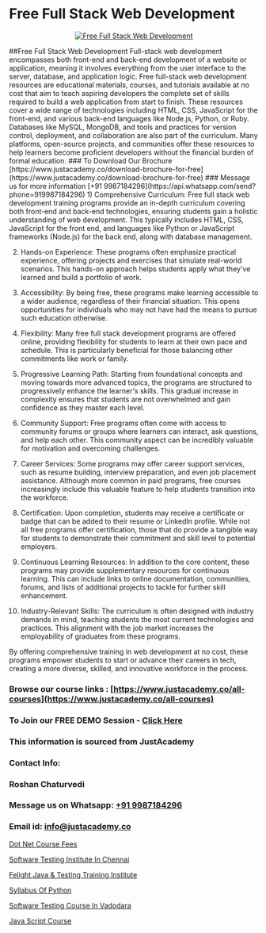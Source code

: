 # Free Full Stack Web Development

<p align="center">
  <a href="https://justacademy.co/program-detail/full-stack-web-development">
    <img src="https://justacademy.co/storage2/program_images/1704700371.webp" alt="Free Full Stack Web Development">
  </a>
</p>
##Free Full Stack Web Development
Full-stack web development encompasses both front-end and back-end development of a website or application, meaning it involves everything from the user interface to the server, database, and application logic. Free full-stack web development resources are educational materials, courses, and tutorials available at no cost that aim to teach aspiring developers the complete set of skills required to build a web application from start to finish. These resources cover a wide range of technologies including HTML, CSS, JavaScript for the front-end, and various back-end languages like Node.js, Python, or Ruby. Databases like MySQL, MongoDB, and tools and practices for version control, deployment, and collaboration are also part of the curriculum. Many platforms, open-source projects, and communities offer these resources to help learners become proficient developers without the financial burden of formal education.
### To Download Our Brochure [https://www.justacademy.co/download-brochure-for-free](https://www.justacademy.co/download-brochure-for-free)
### Message us for more information [+91 9987184296](https://api.whatsapp.com/send?phone=919987184296)
1) Comprehensive Curriculum: Free full stack web development training programs provide an in-depth curriculum covering both front-end and back-end technologies, ensuring students gain a holistic understanding of web development. This typically includes HTML, CSS, JavaScript for the front end, and languages like Python or JavaScript frameworks (Node.js) for the back end, along with database management.

2) Hands-on Experience: These programs often emphasize practical experience, offering projects and exercises that simulate real-world scenarios. This hands-on approach helps students apply what they've learned and build a portfolio of work.

3) Accessibility: By being free, these programs make learning accessible to a wider audience, regardless of their financial situation. This opens opportunities for individuals who may not have had the means to pursue such education otherwise.

4) Flexibility: Many free full stack development programs are offered online, providing flexibility for students to learn at their own pace and schedule. This is particularly beneficial for those balancing other commitments like work or family.

5) Progressive Learning Path: Starting from foundational concepts and moving towards more advanced topics, the programs are structured to progressively enhance the learner's skills. This gradual increase in complexity ensures that students are not overwhelmed and gain confidence as they master each level.

6) Community Support: Free programs often come with access to community forums or groups where learners can interact, ask questions, and help each other. This community aspect can be incredibly valuable for motivation and overcoming challenges.

7) Career Services: Some programs may offer career support services, such as resume building, interview preparation, and even job placement assistance. Although more common in paid programs, free courses increasingly include this valuable feature to help students transition into the workforce.

8) Certification: Upon completion, students may receive a certificate or badge that can be added to their resume or LinkedIn profile. While not all free programs offer certification, those that do provide a tangible way for students to demonstrate their commitment and skill level to potential employers.

9) Continuous Learning Resources: In addition to the core content, these programs may provide supplementary resources for continuous learning. This can include links to online documentation, communities, forums, and lists of additional projects to tackle for further skill enhancement.

10) Industry-Relevant Skills: The curriculum is often designed with industry demands in mind, teaching students the most current technologies and practices. This alignment with the job market increases the employability of graduates from these programs.

By offering comprehensive training in web development at no cost, these programs empower students to start or advance their careers in tech, creating a more diverse, skilled, and innovative workforce in the process.

### Browse our course links : [https://www.justacademy.co/all-courses](https://www.justacademy.co/all-courses) 
### To Join our FREE DEMO Session - [Click Here](https://www.justacademy.co/register-for-course-demo)


### This information is sourced from JustAcademy
### Contact Info:
### Roshan Chaturvedi
### Message us on Whatsapp: [+91 9987184296](https://api.whatsapp.com/send?phone=919987184296)
### Email id: [info@justacademy.co](mailto:info@justacademy.co)
                
[Dot Net Course Fees](https://www.linkedin.com/pulse/dot-net-course-fees-justacademy-boston-orjkc?trackingId=bjrmoecjh0hoyLu771Egjw%3D%3D&lipi=urn%3Ali%3Apage%3Ad_flagship3_company_admin%3BA1nZ1nP9T4epQeiwVmNY3A%3D%3D)

[Software Testing Institute In Chennai](https://www.linkedin.com/pulse/software-testing-institute-chennai-justacademy-bay-area-6gguc/)

[Felight Java & Testing Training Institute](https://medium.com/@kumarishimmi99/felight-java-testing-training-institute-b721b1294caf)

[Syllabus Of Python](https://medium.com/@kamblerajas684/syllabus-of-python-801a281f215c)

[Software Testing Course In Vadodara](https://justacademyin.github.io/justacademy/software-testing-course-in-vadodara)

[Java Script Course](https://justacademyin.github.io/justacademy/java-script-course)

